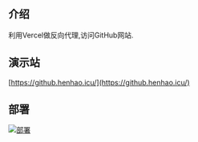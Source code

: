 ## 介绍
利用Vercel做反向代理,访问GitHub网站.
## 演示站
[https://github.henhao.icu/](https://github.henhao.icu/)
## 部署
[![部署](https://camo.githubusercontent.com/f209ca5cc3af7dd930b6bfc55b3d7b6a5fde1aff/68747470733a2f2f76657263656c2e636f6d2f627574746f6e)](https://vercel.com/import/project?template=https://github.com/bughunterfa/Vercel-Reverse-Proxy)
